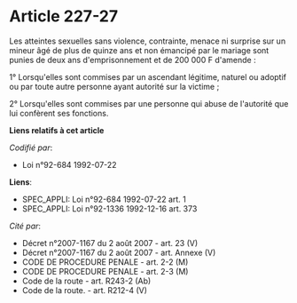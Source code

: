 # Article 227-27

Les atteintes sexuelles sans violence, contrainte, menace ni surprise sur un mineur âgé de plus de quinze ans et non émancipé
par le mariage sont punies de deux ans d'emprisonnement et de 200 000 F d'amende :

1° Lorsqu'elles sont commises par un ascendant légitime, naturel ou adoptif ou par toute autre personne ayant autorité sur la
victime ;

2° Lorsqu'elles sont commises par une personne qui abuse de l'autorité que lui confèrent ses fonctions.

**Liens relatifs à cet article**

_Codifié par_:

  - Loi n°92-684 1992-07-22

**Liens**:

  - SPEC_APPLI: Loi n°92-684 1992-07-22 art. 1
  - SPEC_APPLI: Loi n°92-1336 1992-12-16 art. 373

_Cité par_:

  - Décret n°2007-1167 du 2 août 2007 - art. 23 (V)
  - Décret n°2007-1167 du 2 août 2007 - art. Annexe (V)
  - CODE DE PROCEDURE PENALE - art. 2-2 (M)
  - CODE DE PROCEDURE PENALE - art. 2-3 (M)
  - Code de la route - art. R243-2 (Ab)
  - Code de la route. - art. R212-4 (V)
